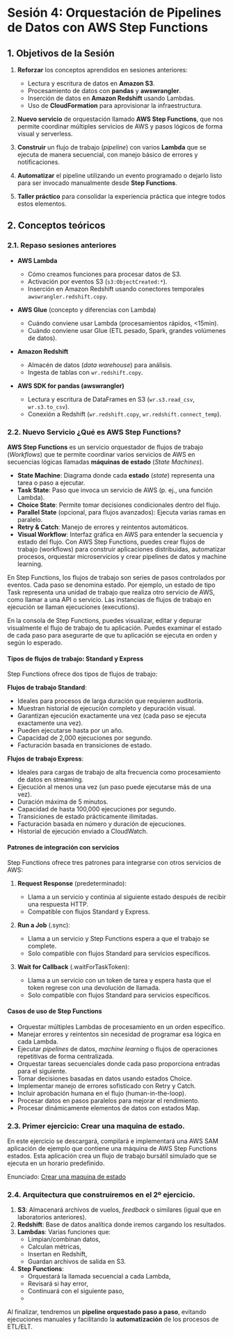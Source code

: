 # Sesión 4: Orquestación de Pipelines de Datos con AWS Step Functions

## 1. Objetivos de la Sesión

1. **Reforzar** los conceptos aprendidos en sesiones anteriores:
   - Lectura y escritura de datos en **Amazon S3**.
   - Procesamiento de datos con **pandas** y **awswrangler**.
   - Inserción de datos en **Amazon Redshift** usando Lambdas.
   - Uso de **CloudFormation** para aprovisionar la infraestructura.

2. **Nuevo servicio**  de orquestación llamado **AWS Step Functions**, que nos permite coordinar múltiples servicios de AWS y pasos lógicos de forma visual y serverless.

3. **Construir** un flujo de trabajo (*pipeline*) con varios **Lambda** que se ejecuta de manera secuencial, con manejo básico de errores y notificaciones.

4. **Automatizar** el pipeline utilizando un evento programado  o dejarlo listo para ser invocado manualmente desde **Step Functions**.

5. **Taller práctico** para consolidar la experiencia práctica que integre todos estos elementos.


## 2. Conceptos teóricos

### 2.1. Repaso sesiones anteriores

- **AWS Lambda**  
  - Cómo creamos funciones para procesar datos de S3.  
  - Activación por eventos S3 (`s3:ObjectCreated:*`).  
  - Inserción en Amazon Redshift usando conectores temporales `awswrangler.redshift.copy`.

- **AWS Glue** (concepto y diferencias con Lambda)  
  - Cuándo conviene usar Lambda (procesamientos rápidos, <15min).  
  - Cuándo conviene usar Glue (ETL pesado, Spark, grandes volúmenes de datos).

- **Amazon Redshift**  
  - Almacén de datos (*data warehouse*) para análisis.  
  - Ingesta de tablas con `wr.redshift.copy`.  


- **AWS SDK for pandas (awswrangler)**  
  - Lectura y escritura de DataFrames en S3 (`wr.s3.read_csv`, `wr.s3.to_csv`).  
  - Conexión a Redshift (`wr.redshift.copy`, `wr.redshift.connect_temp`).

### 2.2. Nuevo Servicio ¿Qué es AWS Step Functions?

**AWS Step Functions** es un servicio orquestador de flujos de trabajo (*Workflows*) que te permite coordinar varios servicios de AWS en secuencias lógicas llamadas **máquinas de estado** (*State Machines*).

- **State Machine**: Diagrama donde cada **estado** (*state*) representa una tarea o paso a ejecutar.  
- **Task State**: Paso que invoca un servicio de AWS (p. ej., una función Lambda).  
- **Choice State**: Permite tomar decisiones condicionales dentro del flujo.  
- **Parallel State** (opcional, para flujos avanzados): Ejecuta varias ramas en paralelo.  
- **Retry & Catch**: Manejo de errores y reintentos automáticos.  
- **Visual Workflow**: Interfaz gráfica en AWS para entender la secuencia y estado del flujo.
Con AWS Step Functions, puedes crear flujos de trabajo (workflows) para construir aplicaciones distribuidas, automatizar procesos, orquestar microservicios y crear pipelines de datos y machine learning.

En Step Functions, los flujos de trabajo son series de pasos controlados por eventos. Cada paso se denomina estado. Por ejemplo, un estado de tipo Task representa una unidad de trabajo que realiza otro servicio de AWS, como llamar a una API o servicio. Las instancias de flujos de trabajo en ejecución se llaman ejecuciones (executions).

En la consola de Step Functions, puedes visualizar, editar y depurar visualmente el flujo de trabajo de tu aplicación. Puedes examinar el estado de cada paso para asegurarte de que tu aplicación se ejecuta en orden y según lo esperado.

#### Tipos de flujos de trabajo: Standard y Express

Step Functions ofrece dos tipos de flujos de trabajo:

**Flujos de trabajo Standard**:
- Ideales para procesos de larga duración que requieren auditoría.
- Muestran historial de ejecución completo y depuración visual.
- Garantizan ejecución exactamente una vez (cada paso se ejecuta exactamente una vez).
- Pueden ejecutarse hasta por un año.
- Capacidad de 2,000 ejecuciones por segundo.
- Facturación basada en transiciones de estado.

**Flujos de trabajo Express**:
- Ideales para cargas de trabajo de alta frecuencia como procesamiento de datos en streaming.
- Ejecución al menos una vez (un paso puede ejecutarse más de una vez).
- Duración máxima de 5 minutos.
- Capacidad de hasta 100,000 ejecuciones por segundo.
- Transiciones de estado prácticamente ilimitadas.
- Facturación basada en número y duración de ejecuciones.
- Historial de ejecución enviado a CloudWatch.

#### Patrones de integración con servicios

Step Functions ofrece tres patrones para integrarse con otros servicios de AWS:

1. **Request Response** (predeterminado):
   - Llama a un servicio y continúa al siguiente estado después de recibir una respuesta HTTP.
   - Compatible con flujos Standard y Express.

2. **Run a Job** (.sync):
   - Llama a un servicio y Step Functions espera a que el trabajo se complete.
   - Solo compatible con flujos Standard para servicios específicos.

3. **Wait for Callback** (.waitForTaskToken):
   - Llama a un servicio con un token de tarea y espera hasta que el token regrese con una devolución de llamada.
   - Solo compatible con flujos Standard para servicios específicos.

#### Casos de uso de Step Functions

- Orquestar múltiples Lambdas de procesamiento en un orden específico.  
- Manejar errores y reintentos sin necesidad de programar esa lógica en cada Lambda.  
- Ejecutar *pipelines* de datos, *machine learning* o flujos de operaciones repetitivas de forma centralizada.
- Orquestar tareas secuenciales donde cada paso proporciona entradas para el siguiente.
- Tomar decisiones basadas en datos usando estados Choice.
- Implementar manejo de errores sofisticado con Retry y Catch.
- Incluir aprobación humana en el flujo (human-in-the-loop).
- Procesar datos en pasos paralelos para mejorar el rendimiento.
- Procesar dinámicamente elementos de datos con estados Map.


### 2.3. Primer ejercicio: Crear una maquina de estado.

En este ejercicio se descargará, compilará e implementará una AWS SAM aplicación de ejemplo que contiene una máquina de AWS Step Functions estados. Esta aplicación crea un flujo de trabajo bursátil simulado que se ejecuta en un horario predefinido.

Enunciado: [Crear una maquina de estado](https://docs.aws.amazon.com/es_es/step-functions/latest/dg/tutorial-state-machine-using-sam.html)

### 2.4. Arquitectura que construiremos en el 2º ejercicio.

1. **S3**: Almacenará archivos de vuelos, *feedback* o similares (igual que en laboratorios anteriores).  
2. **Redshift**: Base de datos analítica donde iremos cargando los resultados.  
3. **Lambdas**: Varias funciones que:  
   - Limpian/combinan datos,  
   - Calculan métricas,  
   - Insertan en Redshift,  
   - Guardan archivos de salida en S3.  
4. **Step Functions**:
   - Orquestará la llamada secuencial a cada Lambda,  
   - Revisará si hay error,  
   - Continuará con el siguiente paso,  
   -
Al finalizar, tendremos un **pipeline orquestado paso a paso**, evitando ejecuciones manuales y facilitando la **automatización** de los procesos de ETL/ELT.


